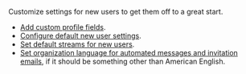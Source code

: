 Customize settings for new users to get them off to a great start.

* [Add custom profile fields](/help/add-custom-profile-fields).
* [Configure default new user settings][default-user-settings].
* [Set default streams for new users](/help/set-default-streams-for-new-users).
* [Set organization language for automated messages and invitation emails][org-lang],
  if it should be something other than American English.

[org-lang]: /help/change-the-default-language-for-your-organization
[default-user-settings]: /help/configure-default-new-user-settings
